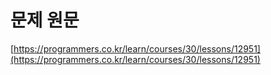 # 문제 원문

[https://programmers.co.kr/learn/courses/30/lessons/12951](https://programmers.co.kr/learn/courses/30/lessons/12951)
